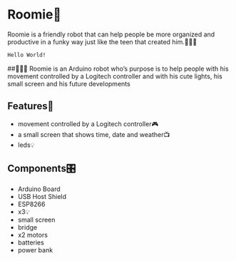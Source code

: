 # Roomie🤖

Roomie is a friendly robot that can help people be more organized and productive in a funky way just like the teen that created him.👩🏻‍💻
```bash
Hello World!
```
##🫶🫶🫶
Roomie is an Arduino robot who’s purpose is to help people with his movement controlled by a Logitech controller and with his cute lights, his small screen and his future developments


## Features🤟
- movement controlled by a Logitech controller🎮
- a small screen that shows time, date and weather📺
- leds💡

## Components🎛️
- Arduino Board
- USB Host Shield
- ESP8266
- x3💡
- small screen
- bridge
- x2 motors
- batteries
- power bank
